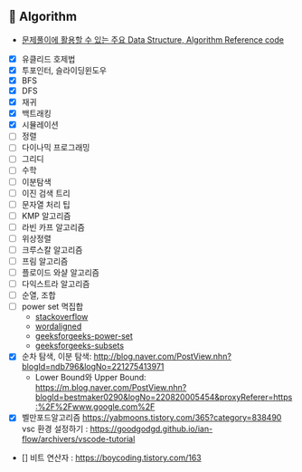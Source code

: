 ## 📍 Algorithm
* [문제풀이에 활용할 수 있는 주요 Data Structure, Algorithm Reference code](https://swexpertacademy.com/main/code/referenceCode/referenceCodeList.do?)
* [x] 유클리드 호제법
* [x] 투포인터, 슬라이딩윈도우
* [x] BFS
* [x] DFS
* [x] 재귀
* [x] 백트래킹
* [x] 시뮬레이션
* [ ] 정렬 
* [ ] 다이나믹 프로그래밍 
* [ ] 그리디
* [ ] 수학
* [ ] 이분탐색
* [ ] 이진 검색 트리
* [ ] 문자열 처리 팁
* [ ] KMP 알고리즘
* [ ] 라빈 카프 알고리즘
* [ ] 위상정렬
* [ ] 크루스칼 알고리즘
* [ ] 프림 알고리즘
* [ ] 플로이드 와샬 알고리즘
* [ ] 다익스트라 알고리즘
* [ ] 순열, 조합
* [ ] power set 멱집합
  + [stackoverflow](https://stackoverflow.com/questions/4904430/find-all-list-permutations-of-splitting-a-string-in-python)
  + [wordaligned](http://wordaligned.org/articles/partitioning-with-python)
  + [geeksforgeeks-power-set](https://www.geeksforgeeks.org/power-set/)
  + [geeksforgeeks-subsets](https://www.geeksforgeeks.org/find-distinct-subsets-given-set/)
* [x] 순차 탐색, 이분 탐색: http://blog.naver.com/PostView.nhn?blogId=ndb796&logNo=221275413971
  + Lower Bound와 Upper Bound: https://m.blog.naver.com/PostView.nhn?blogId=bestmaker0290&logNo=220820005454&proxyReferer=https:%2F%2Fwww.google.com%2F
* [x] 벨만포드알고리즘 https://yabmoons.tistory.com/365?category=838490
vsc 환경 설정하기 : https://goodgodgd.github.io/ian-flow/archivers/vscode-tutorial
* [] 비트 연산자 : https://boycoding.tistory.com/163